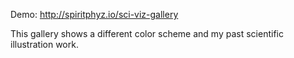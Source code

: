 Demo: http://spiritphyz.io/sci-viz-gallery

This gallery shows a different color scheme and my past scientific illustration work.
